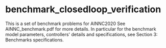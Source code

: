 # benchmark_closedloop_verification
This is a set of benchmark problems for AINNC2020
See AINNC_benchmark.pdf for more details. In particular for the benchmark model parameters, controllers' details and 
specifications, see Section 3: Benchmarks specifications.
